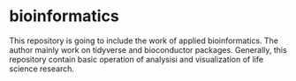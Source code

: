 # bioinformatics
This repository is going to include the work of applied bioinformatics. The author mainly work on tidyverse and bioconductor packages. 
Generally, this repository contain basic operation of analysisi and visualization of life science research. 

